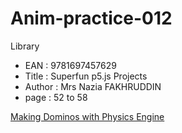 # Anim-practice-012

Library 
- EAN : 9781697457629
- Title : Superfun p5.js Projects
- Author : Mrs Nazia FAKHRUDDIN
- page : 52 to 58

[Making Dominos with Physics Engine](../processing/library/9781697457629/007.html)